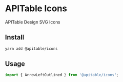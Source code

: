 # APITable Icons

APITable Design SVG Icons

## Install

```bash
yarn add @apitable/icons
```

## Usage

```javascript
import { ArrowLeftOutlined } from '@apitable/icons';
```

 
